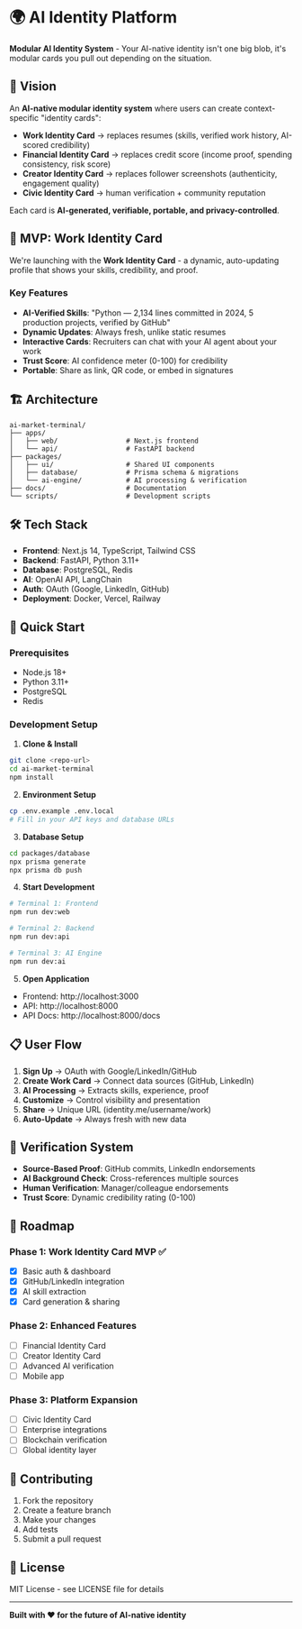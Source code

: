 # 🌍 AI Identity Platform

**Modular AI Identity System** - Your AI-native identity isn't one big blob, it's modular cards you pull out depending on the situation.

## 🎴 Vision

An **AI-native modular identity system** where users can create context-specific "identity cards":
- **Work Identity Card** → replaces resumes (skills, verified work history, AI-scored credibility)
- **Financial Identity Card** → replaces credit score (income proof, spending consistency, risk score)
- **Creator Identity Card** → replaces follower screenshots (authenticity, engagement quality)
- **Civic Identity Card** → human verification + community reputation

Each card is **AI-generated, verifiable, portable, and privacy-controlled**.

## 🚀 MVP: Work Identity Card

We're launching with the **Work Identity Card** - a dynamic, auto-updating profile that shows your skills, credibility, and proof.

### Key Features
- **AI-Verified Skills**: "Python — 2,134 lines committed in 2024, 5 production projects, verified by GitHub"
- **Dynamic Updates**: Always fresh, unlike static resumes
- **Interactive Cards**: Recruiters can chat with your AI agent about your work
- **Trust Score**: AI confidence meter (0-100) for credibility
- **Portable**: Share as link, QR code, or embed in signatures

## 🏗️ Architecture

```
ai-market-terminal/
├── apps/
│   ├── web/                 # Next.js frontend
│   └── api/                 # FastAPI backend
├── packages/
│   ├── ui/                  # Shared UI components
│   ├── database/            # Prisma schema & migrations
│   └── ai-engine/           # AI processing & verification
├── docs/                    # Documentation
└── scripts/                 # Development scripts
```

## 🛠️ Tech Stack

- **Frontend**: Next.js 14, TypeScript, Tailwind CSS
- **Backend**: FastAPI, Python 3.11+
- **Database**: PostgreSQL, Redis
- **AI**: OpenAI API, LangChain
- **Auth**: OAuth (Google, LinkedIn, GitHub)
- **Deployment**: Docker, Vercel, Railway

## 🚀 Quick Start

### Prerequisites
- Node.js 18+
- Python 3.11+
- PostgreSQL
- Redis

### Development Setup

1. **Clone & Install**
```bash
git clone <repo-url>
cd ai-market-terminal
npm install
```

2. **Environment Setup**
```bash
cp .env.example .env.local
# Fill in your API keys and database URLs
```

3. **Database Setup**
```bash
cd packages/database
npx prisma generate
npx prisma db push
```

4. **Start Development**
```bash
# Terminal 1: Frontend
npm run dev:web

# Terminal 2: Backend
npm run dev:api

# Terminal 3: AI Engine
npm run dev:ai
```

5. **Open Application**
- Frontend: http://localhost:3000
- API: http://localhost:8000
- API Docs: http://localhost:8000/docs

## 📋 User Flow

1. **Sign Up** → OAuth with Google/LinkedIn/GitHub
2. **Create Work Card** → Connect data sources (GitHub, LinkedIn)
3. **AI Processing** → Extracts skills, experience, proof
4. **Customize** → Control visibility and presentation
5. **Share** → Unique URL (identity.me/username/work)
6. **Auto-Update** → Always fresh with new data

## 🔐 Verification System

- **Source-Based Proof**: GitHub commits, LinkedIn endorsements
- **AI Background Check**: Cross-references multiple sources
- **Human Verification**: Manager/colleague endorsements
- **Trust Score**: Dynamic credibility rating (0-100)

## 🎯 Roadmap

### Phase 1: Work Identity Card MVP ✅
- [x] Basic auth & dashboard
- [x] GitHub/LinkedIn integration
- [x] AI skill extraction
- [x] Card generation & sharing

### Phase 2: Enhanced Features
- [ ] Financial Identity Card
- [ ] Creator Identity Card
- [ ] Advanced AI verification
- [ ] Mobile app

### Phase 3: Platform Expansion
- [ ] Civic Identity Card
- [ ] Enterprise integrations
- [ ] Blockchain verification
- [ ] Global identity layer

## 🤝 Contributing

1. Fork the repository
2. Create a feature branch
3. Make your changes
4. Add tests
5. Submit a pull request

## 📄 License

MIT License - see LICENSE file for details

---

**Built with ❤️ for the future of AI-native identity**

